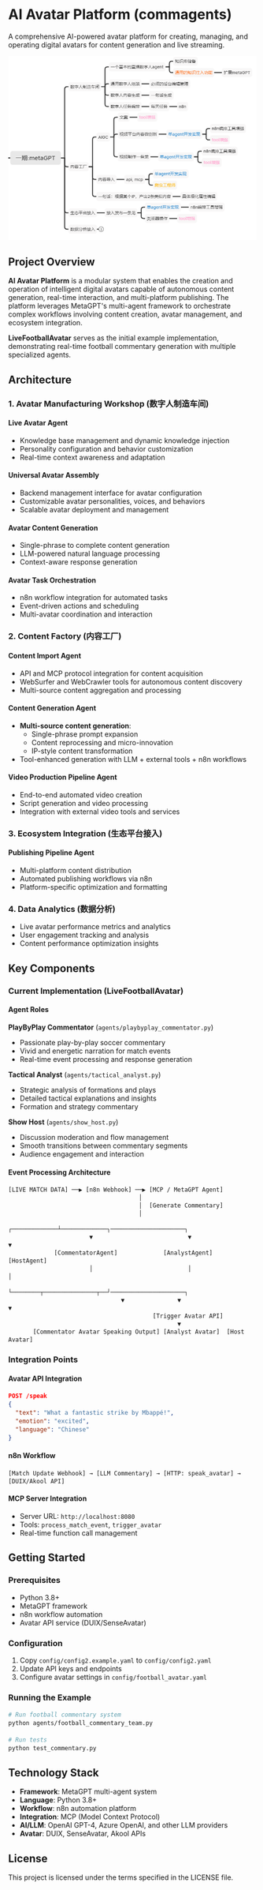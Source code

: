 # AI Avatar Platform (commagents)

A comprehensive AI-powered avatar platform for creating, managing, and operating digital avatars for content generation and live streaming.

![Architecture](./images/arch.jpg)

## Project Overview

**AI Avatar Platform** is a modular system that enables the creation and operation of intelligent digital avatars capable of autonomous content generation, real-time interaction, and multi-platform publishing. The platform leverages MetaGPT's multi-agent framework to orchestrate complex workflows involving content creation, avatar management, and ecosystem integration.

**LiveFootballAvatar** serves as the initial example implementation, demonstrating real-time football commentary generation with multiple specialized agents.

## Architecture

### 1. Avatar Manufacturing Workshop (数字人制造车间)

#### Live Avatar Agent
- Knowledge base management and dynamic knowledge injection
- Personality configuration and behavior customization
- Real-time context awareness and adaptation

#### Universal Avatar Assembly
- Backend management interface for avatar configuration
- Customizable avatar personalities, voices, and behaviors
- Scalable avatar deployment and management

#### Avatar Content Generation
- Single-phrase to complete content generation
- LLM-powered natural language processing
- Context-aware response generation

#### Avatar Task Orchestration
- n8n workflow integration for automated tasks
- Event-driven actions and scheduling
- Multi-avatar coordination and interaction

### 2. Content Factory (内容工厂)

#### Content Import Agent
- API and MCP protocol integration for content acquisition
- WebSurfer and WebCrawler tools for autonomous content discovery
- Multi-source content aggregation and processing

#### Content Generation Agent
- **Multi-source content generation**:
  - Single-phrase prompt expansion
  - Content reprocessing and micro-innovation
  - IP-style content transformation
- Tool-enhanced generation with LLM + external tools + n8n workflows

#### Video Production Pipeline Agent
- End-to-end automated video creation
- Script generation and video processing
- Integration with external video tools and services

### 3. Ecosystem Integration (生态平台接入)

#### Publishing Pipeline Agent
- Multi-platform content distribution
- Automated publishing workflows via n8n
- Platform-specific optimization and formatting

### 4. Data Analytics (数据分析)
- Live avatar performance metrics and analytics
- User engagement tracking and analysis
- Content performance optimization insights

## Key Components

### Current Implementation (LiveFootballAvatar)

#### Agent Roles

**PlayByPlay Commentator** (`agents/playbyplay_commentator.py`)
- Passionate play-by-play soccer commentary
- Vivid and energetic narration for match events
- Real-time event processing and response generation

**Tactical Analyst** (`agents/tactical_analyst.py`)
- Strategic analysis of formations and plays
- Detailed tactical explanations and insights
- Formation and strategy commentary

**Show Host** (`agents/show_host.py`)
- Discussion moderation and flow management
- Smooth transitions between commentary segments
- Audience engagement and interaction

#### Event Processing Architecture

```
[LIVE MATCH DATA] ──▶ [n8n Webhook] ──▶ [MCP / MetaGPT Agent]
                                     │
                                     │  [Generate Commentary]
                                     │  
                       ┌─────────────┴─────────────┐─────────────────────┐
                       ▼                           ▼                     ▼
             [CommentatorAgent]             [AnalystAgent]         [HostAgent]
                       │                           │                     │
                       └────────┬───────────────┬──┘─────────────────────┐
                                ▼               ▼                        ▼
                                         [Trigger Avatar API]
                                                ▼
       [Commentator Avatar Speaking Output] [Analyst Avatar]  [Host Avatar]
```

### Integration Points

#### Avatar API Integration
```json
POST /speak
{
  "text": "What a fantastic strike by Mbappé!",
  "emotion": "excited", 
  "language": "Chinese"
}
```

#### n8n Workflow
```
[Match Update Webhook] → [LLM Commentary] → [HTTP: speak_avatar] → [DUIX/Akool API]
```

#### MCP Server Integration
- Server URL: `http://localhost:8080`
- Tools: `process_match_event`, `trigger_avatar`
- Real-time function call management

## Getting Started

### Prerequisites
- Python 3.8+
- MetaGPT framework
- n8n workflow automation
- Avatar API service (DUIX/SenseAvatar)

### Configuration
1. Copy `config/config2.example.yaml` to `config/config2.yaml`
2. Update API keys and endpoints
3. Configure avatar settings in `config/football_avatar.yaml`

### Running the Example
```bash
# Run football commentary system
python agents/football_commentary_team.py

# Run tests
python test_commentary.py
```

## Technology Stack

- **Framework**: MetaGPT multi-agent system
- **Language**: Python 3.8+
- **Workflow**: n8n automation platform
- **Integration**: MCP (Model Context Protocol)
- **AI/LLM**: OpenAI GPT-4, Azure OpenAI, and other LLM providers
- **Avatar**: DUIX, SenseAvatar, Akool APIs

## License

This project is licensed under the terms specified in the LICENSE file.

